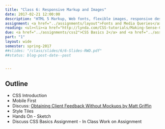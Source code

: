 ```yaml
---
title: "Class 6: Responsive Markup and Images"
date: 2017-02-21 12:00:00
description: "HTML 5 Markup, Web fonts, flexible images, responsive design using media queries, work on Fonts & Media Queries assignment"
assignment: <a href="../assignments/layout">Fonts and Media Queries</a>
reading: <ul><li><a href="http://lynda.com/CSS-tutorials/Making-Sense-CSS-Box-Model/372544-2.html">In Class - Finishing Understanding the CSS Box Model (Part 2)</a></li> <li><i>HTML&CSS</i> - Ch. 17 HTML5 Layout</li><li><i>Responsive Web Design -</i> Ch. 1 Our Responsive Web, Ch. 2 The Flexible Grid, Ch. 3 Flexible Images, Ch. 4 Media Queries</li></ul>
due: <a href="../assignments/css2">CSS Basics 2</a> and <a href="../assignments/casestudy">Case Study Group 5</a>
part: "1"
layout: wide
semester: spring-2017
##slides: "/class/slides/6/6-Slides-RWD.pdf"
##status: blog-post-date--past


---
```


## Outline

* CSS Introduction
* Mobile First
* Discuss: [Obtaining Client Feedback Without Mockups by Matt Griffin](http://alistapart.com/article/responsive-comping-obtaining-signoff-with-mockups)
* Style Tiles
* Hands On - Sketch
* Discuss CSS Basics Assignment - In Class Work on Assignment
